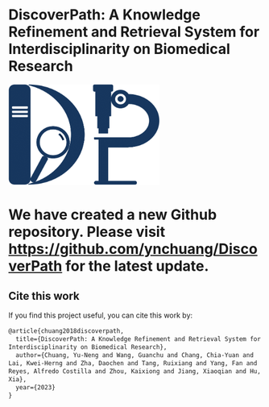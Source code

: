 # DiscoverPath: A Knowledge Refinement and Retrieval System for Interdisciplinarity on Biomedical Research
<img width="300" height="200" src="./fig/logo.png">

# We have created a new Github repository. Please visit https://github.com/ynchuang/DiscoverPath for the latest update.

## Cite this work

If you find this project useful, you can cite this work by:
````angular2html
@article{chuang2018discoverpath,
  title={DiscoverPath: A Knowledge Refinement and Retrieval System for Interdisciplinarity on Biomedical Research},
  author={Chuang, Yu-Neng and Wang, Guanchu and Chang, Chia-Yuan and Lai, Kwei-Herng and Zha, Daochen and Tang, Ruixiang and Yang, Fan and Reyes, Alfredo Costilla and Zhou, Kaixiong and Jiang, Xiaoqian and Hu, Xia},
  year={2023}
}
````
